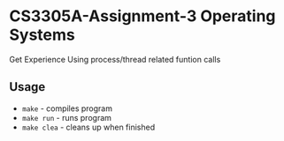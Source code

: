 # CS3305A-Assignment-3 Operating Systems

Get Experience Using process/thread related funtion calls

## Usage
* `make` - compiles program
* `make run` - runs program
* `make clea` - cleans up when finished
